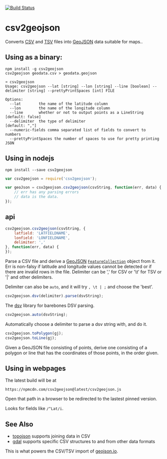 ﻿[![Build Status](https://travis-ci.org/mapbox/csv2geojson.png)](https://travis-ci.org/mapbox/csv2geojson)

# csv2geojson

Converts [CSV](http://en.wikipedia.org/wiki/Comma-separated_values) and [TSV](http://en.wikipedia.org/wiki/Tab-separated_values)
files into [GeoJSON](http://www.geojson.org/) data suitable for maps..

## Using as a binary:

    npm install -g csv2geojson
    csv2geojson geodata.csv > geodata.geojson

```
➟ csv2geojson
Usage: csv2geojson --lat [string] --lon [string] --line [boolean] --delimiter [string] --prettyPrintSpaces [int] FILE

Options:
  --lat        the name of the latitude column
  --lon        the name of the longitude column
  --line       whether or not to output points as a LineString  [default: false]
  --delimiter  the type of delimiter                            [default: ","]
  --numeric-fields comma separated list of fields to convert to numbers
  --prettyPrintSpaces the number of spaces to use for pretty printing JSON
```

## Using in nodejs

    npm install --save csv2geojson

```js
var csv2geojson = require('csv2geojson');

var geoJson = csv2geojson.csv2geojson(csvString, function(err, data) {
    // err has any parsing errors
    // data is the data.
});
```

## api

```js
csv2geojson.csv2geojson(csvString, {
    latfield: 'LATFIELDNAME',
    lonfield: 'LONFIELDNAME',
    delimiter: ','
}, function(err, data) {
});
```

Parse a CSV file and derive a [GeoJSON](http://www.geojson.org/) 
[`FeatureCollection`](http://geojson.org/geojson-spec.html#feature-collection-objects)
object from it. Err is non-falsy if latitude and longitude values cannot be 
detected or if there are invalid rows in the file. Delimiter can be ',' 
for CSV or '\t' for TSV or '|' and other delimiters.

Delimiter can also be `auto`, and it will try `, \t | ;` and choose the 'best'.

```js
csv2geojson.dsv(delimiter).parse(dsvString);
```

The [dsv](https://github.com/mbostock/dsv) library for barebones DSV parsing.

```js
csv2geojson.auto(dsvString);
```

Automatically choose a delimiter to parse a dsv string with, and do it.

```js
csv2geojson.toPolygon(gj);
csv2geojson.toLine(gj);
```

Given a GeoJSON file consisting of points, derive one consisting of a polygon
or line that has the coordinates of those points, in the order given.

## Using in webpages

The latest build will be at

    https://npmcdn.com/csv2geojson@latest/csv2geojson.js

Open that path in a browser to be redirected to the lastest pinned version.

Looks for fields like `/^Lat/i`.

## See Also

* [topojson](https://github.com/mbostock/topojson/) supports joining data in CSV
* [gdal](http://www.gdal.org/) supports specific CSV structures to and from other data formats

This is what powers the CSV/TSV import of [geojson.io](http://geojson.io/).
